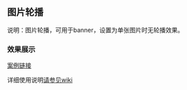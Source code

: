 ## 图片轮播
说明：图片轮播，可用于banner，设置为单张图片时无轮播效果。

### 效果展示
[案例链接](https://webapp.zhaopin.com/2023/shh/zjal0412ZL85636/preview/index.html#/?_blank)

详细使用说明[请参见wiki](https://wiki.zhaopin.com/pages/viewpage.action?pageId=136714939?_blank)
